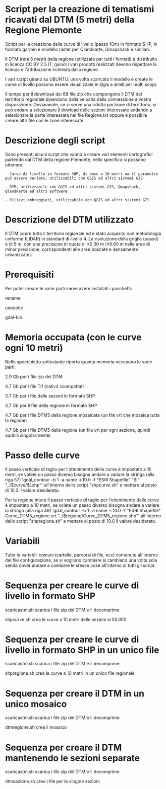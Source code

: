 Script per la creazione di tematismi ricavati dal DTM (5 metri) della Regione Piemonte
======================================================================================

Script per la creazione delle curve di livello (passo 10m) in formato SHP, in formato garmin e modello raster per Qlandkarte, Qmapshack e similari.

Il DTM (rete 5 metri) della regione (utilizzato per tutti i formati) è distribuito in licenza CC BY 2.5 IT, quindi i vari prodotti realizzati devono rispettare la licenza e l'attribuzione richiesta dalla regione.

I vari script girano su UBUNTU, una volta scaricato il modello e create le curve di livello possono essere visualizzate in Qgis e simili per molti scopi.

Il tempo per il download dei 68 file zip che compongono il DTM del territtorio regionale dipendono dalla velocità della connessione a vostra disposizione.
Ovviamente, se vi serve una ridotta porzione di territtorio, si può andare a selezionare il dowload delle sezioni interessate andando a selezionare la parte interessata nel file Regione.txt oppure è possibile creare altri file con le zone interessate.


Descrizione degli script
========================

Sono presenti alcuni script che vanno a creare vari elementi cartografici partendo dal DTM della regione Piemonte, nello specifico si possono ottenere:

	- Curve di livello in formato SHP, di base a 10 metri ma il parametro può essere variato, utilizzabili con QGIS ed altri sistemi GIS

	- DTM, utilizzabile con QGIS ed altri sistemi GIS, Qmapshack, Qlandkarte ed altri software

	- Rilievi ombreggiati, utilizzabile con QGIS ed altri sistemi GIS





Descrizione del DTM utilizzato
==============================

Il DTM copre tutto il territorio regionale ed è stato acquisito con metodologia
uniforme (LIDAR) in standard di livello 4. La risoluzione della griglia (passo)
è di 5 m, con una precisione in quota di ±0.30 m (±0.60 m nelle aree di
minor precisione, corrispondenti alle aree boscate e densamente
urbanizzate).


Prerequisiti
============

Per poter creare le varie parti serve avere installati i pacchetti:

rename

unoconv

gdal-bin


Memoria occupata (con le curve ogni 10 metri)
=============================================

Nello specchietto sottostante riporto quanta memoria occupano le varie parti.

2.9 Gb per i file zip del DTM

4.7 Gb per i file Tif (nativi) scompattati

3.7 Gb per i file delle sezioni in formato SHP

3.7 Gb per il file della regione in formato SHP

4.7 Gb per i file DTM5 della regione mosaicata (un file vrt che mosaica tutta la regione)

4.7 Gb per i file DTM5 della regione (un file vrt per ogni sezione, quindi apribili singolarmente)


Passo delle curve
=================

Il passo verticale di taglio per l'ottenimento delle curve è impostato a 10 metri, se volete un passo diverso bisogna andare a variare la stringa (alla riga 57) 'gdal_contour -b 1 -a name -i 10.0 -f "ESRI Shapefile" "$i" "../$curve/$i.shp"' all'interno dello script "shpcurve.sh" e mettere al posto di 10.0 il valore desiderato.

Per la regione intera il passo verticale di taglio per l'ottenimento delle curve è impostato a 10 metri, se volete un passo diverso bisogna andare a variare la stringa (alla riga 49) 'gdal_contour -b 1 -a name -i 10.0 -f "ESRI Shapefile" Curve_DTM5_regione.vrt "../$regione/Curve_DTM5_regione.shp"' all'interno dello script "shpregione.sh" e mettere al posto di 10.0 il valore desiderato.


Variabili
=========

Tutte le variabili comuni (cartelle, percorsi di file, ecc) contenute all'interno del file configurazione, se si vogliono cambiare si cambiano una volta sola senda dover andare a cambiare le stesse cose all'interno di tutti gli script.


Sequenza per creare le curve di livello in formato SHP
======================================================

scaricastm.sh scarica i file zip del DTM e li decomprime

shpcurve.sh crea le curve a 10 metri delle sezioni al 50.000


Sequenza per creare le curve di livello in formato SHP in un unico file
=======================================================================

scaricastm.sh scarica i file zip del DTM e li decomprime

shpregione.sh crea le curve a 10 metri in un unico file regionale


Sequenza per creare il DTM in un unico mosaico
==============================================

scaricastm.sh scarica i file zip del DTM e li decomprime

dtmregione.sh crea il mosaico


Sequenza per creare il DTM mantenendo le sezioni separate
=========================================================

scaricastm.sh scarica i file zip del DTM e li decomprime

dtmsezione.sh crea i file per le singole sezioni


